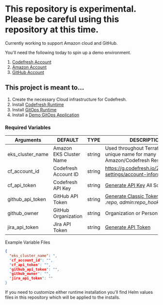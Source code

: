 # This repository is experimental.  Please be careful using this repository at this time.

Currently working to support Amazon cloud and GitHub.

You'll need the following today to spin up a demo environment.

1. [Codefresh Account](https://g.codefresh.io/signup)
1. [Amazon Account](https://aws.amazon.com/)
1. [GitHub Account](https://github.com/signup)

## This project is meant to...

1. Create the necessary Cloud infrastructure for Codefresh.
1. Install [Codefresh Runtime](https://artifacthub.io/packages/helm/codefresh-runner/cf-runtime)
1. Install [GitOps Runtime](https://artifacthub.io/packages/helm/codefresh-gitops-runtime/gitops-runtime)
1. Install a [Demo GitOps Application](https://github.com/codefresh-contrib/example-voting-app)

### Required Variables

| Arguments | DEFAULT | TYPE | DESCRIPTION |
|------------------|-------------------------|--------|---------------------------------------------------------------------------------------------------------------------------------|
| eks_cluster_name | Amazon EKS Cluster Name | string | Used throughout Terraform as unique name for many Amazon/Codefresh Resources |
| cf_account_id | Codefresh Account ID | string | https://g.codefresh.io/2.0/account-settings/account-information |
| cf_api_token | Codefresh API Key | string | [Generate API Key](https://g.codefresh.io/user/settings) All Scopes |
| github_api_token | GitHub API Token | string | [Generate Classic Token](https://github.com/settings/tokens), Scopes - *.repo, admin:repo_hook.*,   |
| github_owner | GitHub Organization | string | Organization or Personal Account |
| jira_api_token | Jira API Token | string | [Generate API Token](https://id.atlassian.com/manage-profile/security/api-tokens) |

Example Variable Files

``` terraform.tfvars.json
{
  "eks_cluster_name": ",
  "cf_account_id": "",
  "cf_api_token": "",
  "github_api_token": "",
  "github_owner": "",
  "jira_api_token": ""
}
```

If you need to customize either runtime installation you'll find Helm values files in this repository which will be applied to the installs.